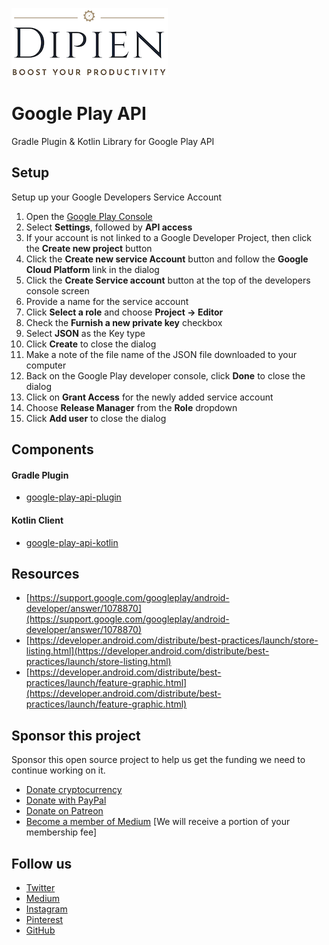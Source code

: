 [![Dipien](https://raw.githubusercontent.com/dipien/dipien-component-builder/master/.github/dipien_logo.png)](http://www.dipien.com)

# Google Play API
Gradle Plugin & Kotlin Library for Google Play API

## Setup

Setup up your Google Developers Service Account

1. Open the [Google Play Console](https://play.google.com/apps/publish/)
1. Select **Settings**, followed by **API access**
1. If your account is not linked to a Google Developer Project, then click the **Create new project** button
1. Click the **Create new service Account** button and follow the **Google Cloud Platform** link in the dialog
1. Click the **Create Service account** button at the top of the developers console screen
1. Provide a name for the service account
1. Click **Select a role** and choose **Project -> Editor**
1. Check the **Furnish a new private key** checkbox
1. Select **JSON** as the Key type
1. Click **Create** to close the dialog
1. Make a note of the file name of the JSON file downloaded to your computer
1. Back on the Google Play developer console, click **Done** to close the dialog
1. Click on **Grant Access** for the newly added service account
1. Choose **Release Manager** from the **Role** dropdown
1. Click **Add user** to close the dialog

## Components

#### Gradle Plugin
* [google-play-api-plugin](/google-play-api-plugin)

#### Kotlin Client
* [google-play-api-kotlin](/google-play-api-kotlin)

## Resources

* [https://support.google.com/googleplay/android-developer/answer/1078870](https://support.google.com/googleplay/android-developer/answer/1078870)
* [https://developer.android.com/distribute/best-practices/launch/store-listing.html](https://developer.android.com/distribute/best-practices/launch/store-listing.html)
* [https://developer.android.com/distribute/best-practices/launch/feature-graphic.html](https://developer.android.com/distribute/best-practices/launch/feature-graphic.html)

## Sponsor this project

Sponsor this open source project to help us get the funding we need to continue working on it.

* [Donate cryptocurrency](http://coinbase.dipien.com/)
* [Donate with PayPal](http://paypal.dipien.com/)
* [Donate on Patreon](http://patreon.dipien.com/)
* [Become a member of Medium](https://maxirosson.medium.com/membership) [We will receive a portion of your membership fee]

## Follow us
* [Twitter](http://twitter.dipien.com)
* [Medium](http://medium.dipien.com)
* [Instagram](http://instagram.dipien.com)
* [Pinterest](http://pinterest.dipien.com)
* [GitHub](http://github.dipien.com)
